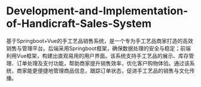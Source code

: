 # Development-and-Implementation-of-Handicraft-Sales-System
基于Springboot+Vue的手工艺品销售系统，是一个专为手工艺品商家打造的高效销售与管理平台。后端采用Springboot框架，确保数据处理的安全与稳定；前端利用Vue框架，构建出直观易用的用户界面。该系统支持手工艺品的展示、库存管理、订单处理及支付功能，帮助商家提升销售效率，优化客户购物体验。通过该系统，商家能更便捷地管理商品信息，跟踪订单状态，促进手工艺品的销售与文化传播。
